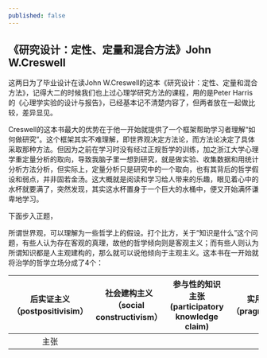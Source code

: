 ```yaml
---
published: false
---
```

## 《研究设计：定性、定量和混合方法》John W.Creswell

这两日为了毕业设计在读John W.Creswell的这本《研究设计：定性、定量和混合方法》，记得大二的时候我们也上过心理学研究方法的课程，用的是Peter Harris的《心理学实验的设计与报告》，已经基本记不清楚内容了，但两者放在一起做比较，差异显见。

Creswell的这本书最大的优势在于他一开始就提供了一个框架帮助学习者理解“如何做研究”。这个框架其实不难理解，即世界观决定方法论，而方法论决定了具体采取那种方法。但因为之前在学习时没有经过正规哲学的训练，加之浙江大学心理学重定量分析的取向，导致我脑子里一想到研究，就是做实验、收集数据和用统计分析方法分析，但实际上，定量分析只是研究中的一个取向，也有其背后的哲学假设和弱点，并非固若金汤。这大概就是阅读和学习给人带来的乐趣，眼见着心中的水杯就要满了，突然发现，其实这水杯置身于一个巨大的水桶中，便又开始满怀谦卑地学习。

下面步入正题，

所谓世界观，可以理解为一些哲学上的假设。打个比方，关于“知识是什么”这个问题，有些人认为存在客观的真理，故他的哲学倾向则是客观主义；而有些人则认为所谓知识都是人主观建构的，那么就可以说他倾向于主观主义。这本书在一开始就将治学的哲学立场分成了4个：

|后实证主义（postpositivisim）|社会建构主义（social constructivism）|参与性的知识主张(participatory knowledge claim)|实用主义（pragmatism）|
|:---:|:---:|:---:|:---:|
|主张||||

